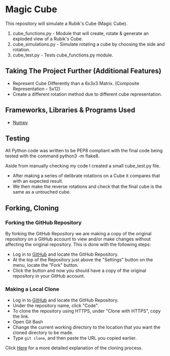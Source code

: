 # Magic Cube

This repository will simulate a Rubik's Cube (Magic Cube).

1. cube_functions.py - Module that will create, rotate & generate an exploded view of a Rubik's Cube.
1. cube_simulations.py - Simulate rotating a cube by choosing the side and rotation.
1. cube_test.py - Tests cube_functions.py module.

## Taking The Project Further (Additional Features)

- Represent Cube Differently than a 6x3x3 Matrix. (Composite Representation - 5x12)
- Create a different rotation method due to different cube representation.

## Frameworks, Libraries & Programs Used

- [Numpy](https://numpy.org/doc/stable/index.html)

## Testing

All Python code was written to be PEP8 compliant with the final code being tested with the command python3 -m flake8.

Aside from manually checking my code I created a small cube_test.py file.

- After making a series of delibrate rotations on a Cube it compares that with an expected result.
- We then make the reverse rotations and check that the final cube is the same as a untouched cube.

## Forking, Cloning

### Forking the GitHub Repository

By forking the GitHub Repository we are making a copy of the original repository on a GitHub account to view and/or make changes without affecting the original repository. This is done with the following steps:

- Log in to [GitHub](https://github.com/) and locate the GitHub Repository.
- At the top of the Repository just above the "Settings" button on the menu, locate the "Fork" button.
- Click the button and now you should have a copy of the original repository in your GitHub account.

### Making a Local Clone

- Log in to [GitHub](https://github.com/) and locate the GitHub Repository.
- Under the repository name, click "Code".
- To clone the repository using HTTPS, under "Clone with HTTPS", copy the link.
- Open Git Bash
- Change the current working directory to the location that you want the cloned directory to be made.
- Type `git clone`, and then paste the URL you copied earlier.

Click [Here](https://help.github.com/en/github/creating-cloning-and-archiving-repositories/cloning-a-repository#cloning-a-repository-to-github-desktop) for a more detailed explanation of the cloning process.